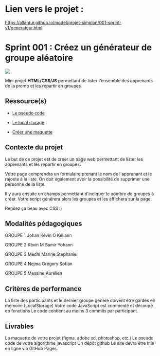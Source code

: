 # Lien vers le projet :

https://allantur.github.io/model/projet-simplon/001-sprint-v1/generateur.html

# Sprint 001 : Créez un générateur de groupe aléatoire

![](https://simplonline.co/_next/image?url=https%3A%2F%2Fsimplonline-v3-prod.s3.eu-west-3.amazonaws.com%2Fmedia%2Fimage%2Fpng%2Fd5d92489-2372-4060-8bdf-eb6ae8fdae30.png&w=1280&q=75)

Mini projet **HTML/CSS/JS** permettant de lister l'ensemble des apprenants de la promo et les répartir en groupes

## Ressource(s)

- [Le pseudo code](https://fr.wikihow.com/%C3%A9crire-du-pseudocode)

- [Le local storage](https://developer.mozilla.org/fr/docs/Web/API/Web_Storage_API/Using_the_Web_Storage_API)

- [Créer une maquette](https://openclassrooms.com/fr/courses/7342806-creez-une-maquette-pour-le-developpement-web/7458008-decouvrez-limportance-du-maquettage-dans-le-developpement-web)

## Contexte du projet

Le but de ce projet est de créer un page web permettant de lister les apprenants et les repartir en groupes.

Votre page comprendra un formulaire prenant le nom de l'apprenant et le rajoute à la liste. On doit également avoir la possibilité de supprimer une personne de la liste.

Il y aura ensuite un champs permettant d'indiquer le nombre de groupes à créer. Votre script générera alors les groupes et les affichera sur la page.

Rendez ça beau avec CSS :)

## Modalités pédagogiques

GROUPE 1 Johan Kévin O Kéliann

GROUPE 2 Kévin M Samir Yohann

GROUPE 3 Médhi Marine Stéphanie

GROUPE 4 Nejma Grégory Sofian

GROUPE 5 Messine Aurélien

## Critères de performance

La liste des participants et le dernier groupe généré doivent être gardés en mémoire (LocalStorage) Votre code JavaScript est commenté et découpé en fonctions Le code contient au moins 3 commits par participant.

## Livrables

La maquette de votre projet (figma, adobe xd, photoshop, etc.) Le pseudo code de votre algorithme javascript Un dépôt github Le site devra être mis en ligne via GitHub Pages.
